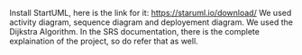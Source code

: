 Install StartUML, here is the link for it: https://staruml.io/download/
We used activity diagram, sequence diagram and deployement diagram.
We used the Dijkstra Algorithm.
In the SRS documentation, there is the complete explaination of the project, so do refer that as well.
